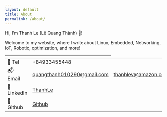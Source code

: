 ```yaml
---
layout: default
title: About
permalink: /about/
---
```


Hi, I’m Thanh Le (Lê Quang Thành) 🍻!

Welcome to my website, where I write about Linux, Embedded, Networking, IoT, Robotic, optimization, and more!
         
<table class="project_table">
  <thead>
    <tr>
      <th></th>
      <th></th>
    </tr>
  </thead>

  <tbody>
    <tr>
        <td>📲 Tel</td>
        <td>+84933455448</td>
    </tr>
    <tr>
        <td>📬 Email</td>
        <td><a target="_blank" href="mailto:quangthanh010290@gmail.com">quangthanh010290@gmail.com</a></td>
        <td><a target="_blank" href="mailto:thanhlev@amazon.com.vn">thanhlev@amazon.com.vn</a></td>
    </tr>
    <tr>
        <td>💼 LinkedIn</td>
        <td><a target="_blank" href="https://www.linkedin.com/in/thanhlev">ThanhLe</a></td>
    </tr>
    <tr>
        <td>🍻 Github </td>
        <td><a target="_blank" href="https://github.com/thanhlev">Github</a></td>
    </tr>
  </tbody>
</table>

